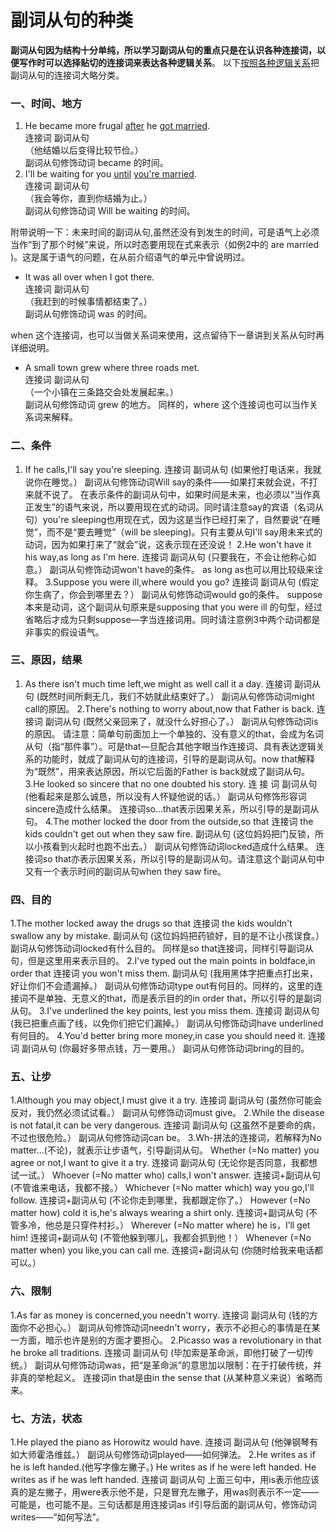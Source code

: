 # 副词从句的种类

<b>副词从句因为结构十分单纯，所以学习副词从句的重点只是在**认识各种连接词**，以便写作时可以选择贴切的连接词来**表达各种逻辑关系**</b>。  以下<u>按照各种逻辑关系</u>把副词从句的连接词大略分类。

### 一、时间、地方


1. He became more frugal <u>after</u> he <u>got married</u>.  
连接词 副词从句  
（他结婚以后变得比较节俭。）  
副词从句修饰动词 became 的时间。  
2. I'll be waiting for you <u>until</u> <u>you're married</u>.  
连接词 副词从句  
（我会等你，直到你结婚为止。）  
副词从句修饰动词 Will be waiting 的时间。  

附带说明一下：未来时间的副词从句,虽然还没有到发生的时间，可是语气上必须当作“到了那个时候”来说，所以时态要用现在式来表示（如例2中的 are married )。这是属于语气的问题，在从前介绍语气的单元中曾说明过。  

- It was all over when I got there.  
连接词 副词从句  
（我赶到的时候事情都结束了。）  
副词从句修饰动词 was 的时间。  

when 这个连接词，也可以当做关系词来使用，这点留待下一章讲到关系从句时再详细说明。  
- A small town grew where three roads met.  
连接词 副词从句  
（一个小镇在三条路交会处发展起来。）  
副词从句修饰动词 grew 的地方。
同样的，where 这个连接词也可以当作关系词来解释。

### 二、条件


1. If he calls,I'll say you're sleeping.
连接词 副词从句
(如果他打电话来，我就说你在睡觉。）
副词从句修饰动词Will say的条件——如果打来就会说，不打来就不说了。
在表示条件的副词从句中，如果时间是未来，也必须以“当作真正发生”的语气来说，所以要用现在式的动词。同时请注意say的宾语（名词从句）you're sleeping也用现在式，因为这是当作已经打来了，自然要说“在睡觉”，而不是“要去睡觉”（will be sleeping)。只有主要从句I'll say用未来式的动词，因为如果打来了“就会”说，这表示现在还没说！
2.He won't have it his way,as long as I'm here.
连接词 副词从句
(只要我在，不会让他称心如意。）
副词从句修饰动词won't have的条件。
as long as也可以用比较级来诠释。
3.Suppose you were ill,where would you go?
连接词 副词从句
(假定你生病了，你会到哪里去？）
副词从句修饰动词would go的条件。
suppose本来是动词，这个副词从句原来是supposing that you were ill 的句型，经过省略后才成为只剩suppose—字当连接词用。同时请注意例3中两个动词都是非事实的假设语气。

### 三、原因，结果


1. As there isn't much time left,we might as well call it a day.
连接词 副词从句
(既然时间所剩无几，我们不妨就此结束好了。）
副词从句修饰动词might call的原因。
2.There's nothing to worry about,now that Father is back.
连接词 副词从句
(既然父亲回来了，就没什么好担心了。）
副词从句修饰动词is的原因。
请注意：简单句前面加上一个单独的、没有意义的that，会成为名词从句（指“那件事”）。可是that—旦配合其他字眼当作连接词、具有表达逻辑关系的功能时，就成了副词从句的连接词，引导的是副词从句。now that解释为“既然”，用来表达原因，所以它后面的Father is back就成了副词从句。
3.He looked so sincere that no one doubted his story.
连 接 词 副词从句
(他看起来是那么诚恳，所以没有人怀疑他说的话。）
副词从句修饰形容词sincere造成什么结果。
连接词so...that表示因果关系，所以引导的是副词从句。
4.The mother locked the door from the outside,so that
连接词
the kids couldn't get out when they saw fire.
副词从句
(这位妈妈把门反锁，所以小孩看到火起时也跑不出去。）
副词从句修饰动词locked造成什么结果。
连接词so that亦表示因果关系，所以引导的是副词从句。请注意这个副词从句中又有一个表示时间的副词从句when they saw fire。

### 四、目的


1.The mother locked away the drugs so that
连接词
the kids wouldn't swallow any by mistake.
副词从句
(这位妈妈把药锁好，目的是不让小孩误食。）
副词从句修饰动词locked有什么目的。
同样是so that连接词，同样引导副词从句，但是这里用来表示目的。
2.I've typed out the main points in boldface,in order that
连接词
you won't miss them.
副词从句
(我用黑体字把重点打出来，好让你们不会遗漏掉。）
副词从句修饰动词type out有何目的。同样的，这里的连接词不是单独、无意义的that，而是表示目的的in order that，所以引导的是副词从句。
3.I've underlined the key points, lest you miss them.
连接词 副词从句
(我已把重点画了线，以免你们把它们漏掉。）
副词从句修饰动词have underlined有何目的。
4.You'd better bring more money,in case you should need it.
连接词 副词从句
(你最好多带点钱，万一要用。）
副词从句修饰动词bring的目的。

### 五、让步


1.Although you may object,I must give it a try.
连接词 副词从句
(虽然你可能会反对，我仍然必须试试看。）
副词从句修饰动词must give。
2.While the disease is not fatal,it can be very dangerous.
连接词 副词从句
(这虽然不是要命的病，不过也很危险。）
副词从句修饰动词can be。
3.Wh-拼法的连接词，若解释为No matter...(不论)，就表示让步语气，引导副词从句。
Whether (=No matter) you agree or not,I want to give it a try.
连接词 副词从句
(无论你是否同意，我都想试一试。）
Whoever (=No matter who) calls,I won't answer.
连接词+副词从句
(不管谁来电话，我都不接。）
Whichever (=No matter which) way you go,I'll follow.
连接词+副词从句
(不论你走到哪里，我都跟定你了。）
However (=No matter how) cold it is,he's always wearing a shirt only.
连接词+副词从句
(不管多冷，他总是只穿件村衫。）
Wherever (=No matter where) he is，I’ll get him!
连接词+副词从句
(不管他躲到哪儿，我都会抓到他！）
Whenever (=No matter when) you like,you can call me.
连接词+副词从句
(你随时给我来电话都可以。）

### 六、限制


1.As far as money is concerned,you needn't worry.
连接词 副词从句
(钱的方面你不必担心。）
副词从句修饰动词needn't worry，表示不必担心的事情是在某一方面，暗示也许是别的方面才要担心。
2.Picasso was a revolutionary in that he broke all traditions.
连接词 副词从句
(毕加索是革命派，即他打破了一切传统。）
副词从句修饰动词was，把“是革命派”的意思加以限制：在于打破传统，并非真的举枪起义。
连接词in that是由in the sense that (从某种意义来说）省略而来。

### 七、方法，状态


1.He played the piano as Horowitz would have.
连接词 副词从句
(他弹钢琴有如大师霍洛维兹。）
副词从句修饰动词played——如何弹法。
2.He writes as if he is left handed.(他写字像左撇子。)
He writes as if he were left handed.
He writes as if he was left handed.
连接词 副词从句
上面三句中，用is表示他应该真的是左撇子，用were表示他不是，只是冒充左撇子，用was则表示不一定——可能是，也可能不是。三句话都是用连接词as if引导后面的副词从句，修饰动词 writes——“如何写法”。